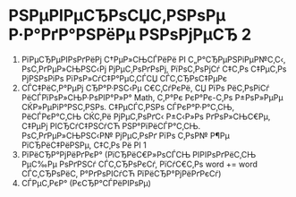 # РЅРµРІРµСЂРѕСЏС‚РЅРѕРµ Р·Р°РґР°РЅРёРµ РЅРѕРјРµСЂ 2

1. РїРµСЂРµРІРѕРґРёРј С†РµР»СЊСЃРёРё РІ С„Р°СЂРµРЅРіРµР№С‚С‹, РѕС‚РґРµР»СЊРЅС‹Рј РјРµС‚РѕРґРѕРј, РїРѕС‚РѕРјСѓ С‡С‚Рѕ С‡РµС‚Рѕ РјРЅРѕРіРѕ РїРѕР»СѓС‡Р°РµС‚СЃСЏ СЃС‚СЂРѕС‡РµРє
2. СЃС‡РёС‚Р°РµРј СЂР°Р·РЅС‹Рµ С€С‚СѓРєРё, СЏ РїРѕ РёС‚РѕРіСѓ РёСЃРїРѕР»СЊР·РѕРІР°Р»Р° Math, С‚Р°Рє РєР°Рє-С‚Рѕ Р±РѕР»РµРµ СЌР»РµРіР°РЅС‚РЅРѕ. С‡РµСЃС‚РЅРѕ СЃРєР°Р·Р°С‚СЊ, РёСЃРєР°С‚СЊ СЌС‚Рё РјРµС‚РѕРґС‹
   Р±С‹Р»Рѕ РґРѕР»СЊС€Рµ, С‡РµРј РІСЂСѓС‡РЅСѓСЋ РЅР°РїРёСЃР°С‚СЊ. РѕС‚РґРµР»СЊРЅС‹Р№ РјРµС‚РѕРґ РїРѕ С‚РѕР№ Р¶Рµ РїСЂРёС‡РёРЅРµ, С‡С‚Рѕ Рё РІ 1
3. РїРёСЂР°РјРёРґРєР° (РїСЂРёС€Р»РѕСЃСЊ РІРІРѕРґРёС‚СЊ РµС‰Рµ РѕРґРЅСѓ СЃС‚СЂРѕРєСѓ, РїСѓС€С‚Рѕ word += word СЃС‚СЂРѕРёС‚ Р°РґРѕРІСѓСЋ РїРёСЂР°РјРёРґРєСѓ)
4. СЃРµС‚РєР° (РєСЂР°СЃРёРІРѕРµ)